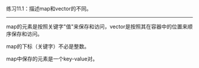练习11.1：描述map和vector的不同。

---

map的元素是按照关键字"值"来保存和访问，vector是按照其在容器中的位置来顺序保存和访问。

map的下标（关键字）不必是整数。

map中保存的元素是一个key-value对。
